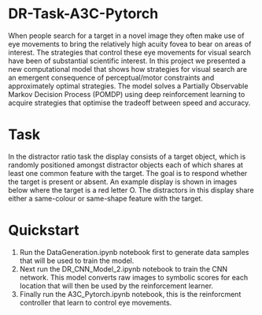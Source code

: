 # DR-Task-A3C-Pytorch
When people search for a target in a novel image they often make use of eye movements to bring the relatively high acuity fovea to bear on areas of interest. The strategies that control these eye movements for visual search have been of substantial scientific interest. In this project we presented a new computational model that shows how strategies for visual search are an emergent consequence of perceptual/motor constraints and approximately optimal strategies. The model solves a Partially Observable Markov Decision Process (POMDP) using deep reinforcement learning to acquire strategies that optimise the tradeoff between speed and accuracy.

# Task
In the distractor ratio task the  display  consists of a target object, which is randomly positioned amongst  distractor objects each of which shares at least one common feature with the target. The goal is to respond whether the target is present or absent. An example display is shown in images below where the target is a red letter O. The distractors in this display share either a same-colour or same-shape feature with the target.

# Quickstart
1. Run the DataGeneration.ipynb notebook first to generate data samples that will be used to train the model.
2. Next run the DR_CNN_Model_2.ipynb notebook to train the CNN network. This model converts raw images to symbolic scores for each location that will then be used by the reinforcement learner.
3. Finally run the A3C_Pytorch.ipynb notebook, this is the reinforcment controller that learn to control eye movements.
